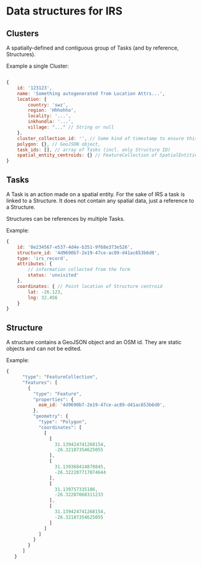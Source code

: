 # Data structures for IRS

## Clusters

A spatially-defined and contiguous group of Tasks (and by reference, Structures).

Example a single Cluster: 

```js

{
    id: '123123',
    name: 'Something autogenerated from Location Attrs...',
    location: {
        country: 'swz',
        region: 'Hhhohho',
        locality: '...',
        inkhundla: '...',
        village: "..." // String or null
    },
    cluster_collection_id: '', // Some kind of timestamp to ensure this group of Clusters are kept together, not a Kinto collection
    polygon: {}, // GeoJSON object,
    task_ids: [], // array of Tasks (incl. only Structure ID)
    spatial_entity_centroids: {} // FeatureCollection of SpatialEntities with Ids and centroids
}

```


## Tasks

A Task is an action made on a spatial entity. For the sake of IRS a task is linked to a Structure. It does not contain any spatial data, just a reference to a Structure. 

Structures can be references by multiple Tasks.

Example:

```js
{
    id: '0e234567-e537-4d4e-b351-9f68e373e526',
    structure_id: '4d9690b7-2e19-47ce-ac89-d41ac653b6d0',
    type: 'irs_record',    
    attributes: {
        // information collected from the form
        status: 'unvisited'
    },
    coordinates: { // Point location of Structure centroid
        lat: -26.123,
        lng: 32.456
    }
}
```

## Structure

A structure contains a GeoJSON object and an OSM id. They are static objects and can not be edited. 

Example:

```js
{
      "type": "FeatureCollection",
      "features": [
        {
          "type": "Feature",
          "properties": {
            osm_id: '4d9690b7-2e19-47ce-ac89-d41ac653b6d0',
          },
          "geometry": {
            "type": "Polygon",
            "coordinates": [
              [
                [
                  31.139424741268154,
                  -26.32187354625055
                ],
                [
                  31.139368414878845,
                  -26.322207717074644
                ],
                [
                  31.139757335186,
                  -26.32207068311233
                ],
                [
                  31.139424741268154,
                  -26.32187354625055
                ]
              ]
            ]
          }
        }
      ]
   }
```

